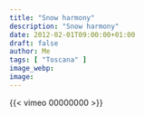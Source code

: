 ```yaml
---
title: "Snow harmony"
description: "Snow harmony"
date: 2012-02-01T09:00:00+01:00
draft: false
author: Me
tags: [ "Toscana" ]
image_webp:
image:
---
```


{{< vimeo 00000000 >}}
